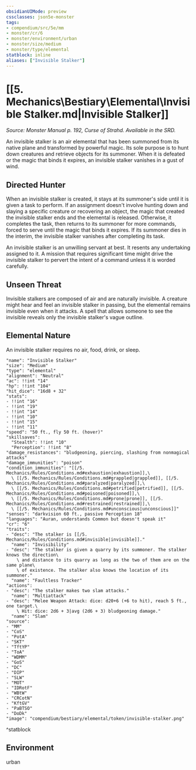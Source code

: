 ```yaml
---
obsidianUIMode: preview
cssclasses: json5e-monster
tags:
- compendium/src/5e/mm
- monster/cr/6
- monster/environment/urban
- monster/size/medium
- monster/type/elemental
statblock: inline
aliases: ["Invisible Stalker"]
---
```

# [[5. Mechanics\Bestiary\Elemental\Invisible Stalker.md|Invisible Stalker]]
*Source: Monster Manual p. 192, Curse of Strahd. Available in the SRD.*  

An invisible stalker is an air elemental that has been summoned from its native plane and transformed by powerful magic. Its sole purpose is to hunt down creatures and retrieve objects for its summoner. When it is defeated or the magic that binds it expires, an invisible stalker vanishes in a gust of wind.

## Directed Hunter

When an invisible stalker is created, it stays at its summoner's side until it is given a task to perform. If an assignment doesn't involve hunting down and slaying a specific creature or recovering an object, the magic that created the invisible stalker ends and the elemental is released. Otherwise, it completes the task, then returns to its summoner for more commands, forced to serve until the magic that binds it expires. If its summoner dies in the interim, the invisible stalker vanishes after completing its task.

An invisible stalker is an unwilling servant at best. It resents any undertaking assigned to it. A mission that requires significant time might drive the invisible stalker to pervert the intent of a command unless it is worded carefully.

## Unseen Threat

Invisible stalkers are composed of air and are naturally invisible. A creature might hear and feel an invisible stalker in passing, but the elemental remains invisible even when it attacks. A spell that allows someone to see the invisible reveals only the invisible stalker's vague outline.

## Elemental Nature

An invisible stalker requires no air, food, drink, or sleep.

```statblock
"name": "Invisible Stalker"
"size": "Medium"
"type": "elemental"
"alignment": "Neutral"
"ac": !!int "14"
"hp": !!int "104"
"hit_dice": "16d8 + 32"
"stats":
- !!int "16"
- !!int "19"
- !!int "14"
- !!int "10"
- !!int "15"
- !!int "11"
"speed": "50 ft., fly 50 ft. (hover)"
"skillsaves":
  "Stealth": !!int "10"
  "Perception": !!int "8"
"damage_resistances": "bludgeoning, piercing, slashing from nonmagical attacks"
"damage_immunities": "poison"
"condition_immunities": "[[/5. Mechanics/Rules/Conditions.md#exhaustion|exhaustion]],\
  \ [[/5. Mechanics/Rules/Conditions.md#grappled|grappled]], [[/5. Mechanics/Rules/Conditions.md#paralyzed|paralyzed]],\
  \ [[/5. Mechanics/Rules/Conditions.md#petrified|petrified]], [[/5. Mechanics/Rules/Conditions.md#poisoned|poisoned]],\
  \ [[/5. Mechanics/Rules/Conditions.md#prone|prone]], [[/5. Mechanics/Rules/Conditions.md#restrained|restrained]],\
  \ [[/5. Mechanics/Rules/Conditions.md#unconscious|unconscious]]"
"senses": "darkvision 60 ft., passive Perception 18"
"languages": "Auran, understands Common but doesn't speak it"
"cr": "6"
"traits":
- "desc": "The stalker is [[/5. Mechanics/Rules/Conditions.md#invisible|invisible]]."
  "name": "Invisibility"
- "desc": "The stalker is given a quarry by its summoner. The stalker knows the direction\
    \ and distance to its quarry as long as the two of them are on the same plane\
    \ of existence. The stalker also knows the location of its summoner."
  "name": "Faultless Tracker"
"actions":
- "desc": "The stalker makes two slam attacks."
  "name": "Multiattack"
- "desc": "Melee Weapon Attack: dice: d20+6 (+6 to hit), reach 5 ft., one target.\
    \ Hit: dice: 2d6 + 3|avg (2d6 + 3) bludgeoning damage."
  "name": "Slam"
"source":
- "MM"
- "CoS"
- "PotA"
- "SKT"
- "TftYP"
- "ToA"
- "WDMM"
- "GoS"
- "DC"
- "DIP"
- "SLW"
- "MOT"
- "IDRotF"
- "WBtW"
- "CRCotN"
- "KftGV"
- "PaBTSO"
- "DoDk"
"image": "compendium/bestiary/elemental/token/invisible-stalker.png"
```
^statblock

## Environment

urban